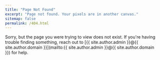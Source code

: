 ```yaml
---
title: "Page Not Found"
excerpt: "Page not found. Your pixels are in another canvas."
sitemap: false
permalink: /404.html
---
```


Sorry, but the page you were trying to view does not exist. If you're having trouble finding something, reach out to [{{ site.author.admin }}@{{ site.author.domain }}](mailto:{{ site.author.admin }}@{{ site.author.domain }}) for help.



<!-- <script type="text/javascript">
  var GOOG_FIXURL_LANG = 'en';
  var GOOG_FIXURL_SITE = '{{ site.url }}'
</script> -->
<!-- <script type="text/javascript"
  src="//linkhelp.clients.google.com/tbproxy/lh/wm/fixurl.js">
</script> -->
